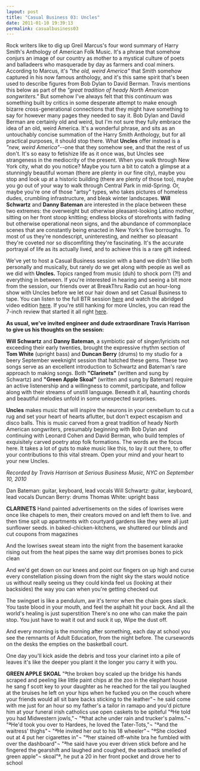 ```yaml
---
layout: post
title: "Casual Business 03: Uncles"
date: 2011-01-10 19:39:13
permalink: casualbusiness03
---
```

Rock writers like to dig up Greil Marcus's four word summary of Harry Smith's Anthology of American Folk Music. It's a phrase that somehow conjurs an image of our country as mother to a mystical culture of poets and balladeers who masquerade by day as farmers and coal miners. According to Marcus, it's _"the old, weird America"_ that Smith somehow captured in his now famous anthology, and it's this same spirit that's been used to describe figures from Bob Dylan to David Berman. Travis mentions this below as part of the _"great tradition of heady North American songwriters."_ But somehow I've always felt that this continuum was something built by critics in some desperate attempt to make enough bizarre cross-generational connections that they might have something to say for however many pages they needed to say it. Bob Dylan and David Berman are certainly old and weird, but I'm not sure they fully embrace the idea of an old, weird America. It's a wonderful phrase, and sits as an untouchably concise summation of the Harry Smith Anthology, but for all practical purposes, it should stop there. What **Uncles** offer instead is a _"new, weird America"_\--one that they somehow see, and that the rest of us don't. It's so easy to fetishize life as it once was, but Uncles see strangeness in the mediocrity of the present. When you walk through New York city, what do you notice? Maybe you turn a bit to catch a glimpse at a stunningly beautiful woman (there are plenty in our fine city), maybe you stop and look up at a historic building (there are plenty of those too), maybe you go out of your way to walk through Central Park in mid-Spring. Or, maybe you're one of those "artsy" types, who takes pictures of homeless dudes, crumbling infrastructure, and bleak winter landscapes. **Will Schwartz** and **Danny Bateman** are interested in the place between these two extremes: the overweight but otherwise pleasant-looking Latino mother, sitting on her front stoop knitting; endless blocks of storefronts with fading but otherwise operational neon signs, and the abundance of commonplace scenes that are constantly being enacted in New York's five borroughs. To most of us they're nondescript, uninteresting, and neither so pleasant they're coveted nor so discomfiting they're fascinating. It's the accurate portrayal of life as its actually lived, and to achieve this is a rare gift indeed.

We've yet to host a Casual Business session with a band we didn't like both personally and musically, but rarely do we get along with people as well as we did with **Uncles.** Topics ranged from music (duh) to shock porn (?!) and everything in between. If you're interested in hearing and seeing a bit more from the session, our friends over at BreakThru Radio cut an hour-long show with Uncles before we let our hair down and set Casual Business to tape. You can listen to the full BTR session [here](http://www.breakthruradio.com/#/post/?blog=94&post=88) and watch the abridged video edition [here](http://www.breakthruradio.com/#/post/?blog=85&post=934). If you're still hanking for more Uncles, you can read the 7-inch review that started it all right [here](http://ampeatermusic.com/aem092).

**As usual, we've invited engineer and dude extraordinare Travis Harrison to give us his thoughts on the session:**

**Will Schwartz** and **Danny Bateman**, a symbiotic pair of singer/lyricists not exceeding their early twenties, brought the expressive rhythm section of **Tom White** (upright bass) and **Duncan Berry** (drums) to my studio for a beery September weeknight session that hatched these gems. These two songs serve as an excellent introduction to Schwartz and Bateman's rare approach to making songs. Both **"Clarinets"** (written and sung by Schwartz) and **"Green Apple Skoal"** (written and sung by Bateman) require an active listenership and a willingness to commit, participate, and follow along with their streams of unstill language. Beneath it all, haunting chords and beautiful melodies unfold in some unexpected surprises.

**Uncles** makes music that will inspire the neurons in your cerebellum to cut a rug and set your heart of hearts aflutter, but don't expect escapism and disco balls. This is music carved from a great tradition of heady North American songwriters, presumably beginning with Bob Dylan and continuing with Leonard Cohen and David Berman, who build temples of exquisitely carved poetry atop folk formations. The words are the focus here. It takes a lot of guts to make music like this, to lay it out there, to offer your contributions to this vital stream. Open your mind and your heart to your new Uncles.

_Recorded by Travis Harrison at Serious Business Music, NYC on September 10, 2010_

Dan Bateman: guitar, keyboard, lead vocals Will Schwartz: guitar, keyboard, lead vocals Duncan Berry: drums Thomas White: upright bass

**CLARINETS** Hand painted advertisements on the sides of lowrises were once like chapels to men, their creators moved on and left them to live. and then time spit up apartments with courtyard gardens like they were all just sunflower seeds. in baked-chicken-kitchens, we shuttered our blinds and cut coupons from magazines

And the lowrises sweat steam into the night from the basement karaoke rising out from the heat pipes the same way dirt promises bones to pick clean

And we'd get down on our knees and point our fingers on up high and curse every constellation pissing down from the night sky the stars would notice us without really seeing us they could kinda feel us (looking at their backsides) the way you can when you're getting checked out

The swingset is like a pendulum, aw it's terror when the chain goes slack. You taste blood in your mouth, and feel the asphalt hit your back. And all the world's healing is just superstition There's no one who can make the pain stop. You just have to wait it out and suck it up, Wipe the dust off.

And every morning is the morning after something, each day at school you see the remnants of Adult Education, from the night before. The cursewords on the desks the empties on the basketball court.

One day you'll kick aside the debris and toss your clarinet into a pile of leaves it's like the deeper you plant it the longer you carry it with you.

**GREEN APPLE SKOAL** "ªthe broken boy scaled up the bridge his hands scraped and peeling like little paint chips at the zoo in the elephant house he sang f scott key to your daughter as he reached for the tail you laughed at the bruises he left on your hips when he fucked you on the couch where your friends would all sit bare backs sticking to the leather"¬ he said come with me just for an hour so my father's a tailor in ramapo and you'd picture him at your funeral irish catholics use open caskets to be spiteful "ªHe told you had Midwestern jowls,"¬ "ªthat ache under rain and trucker's palms."¬ "ªHe'd took you over to Hardees, he loved the Tater-Tots,"¬ "ªand the waitress' thighs"¬ "ªHe invited her out to his 18 wheeler"¬ "ªShe clocked out at 4 put her cigarettes in"¬ "ªher stained off-white bra he fumbled with over the dashboard"¬ "ªhe said have you ever driven stick before and he fingered the gearshift and laughed and coughed, the seatback smelled of green apple"¬ skoal"ª, he put a 20 in her front pocket and drove her to school
  
  